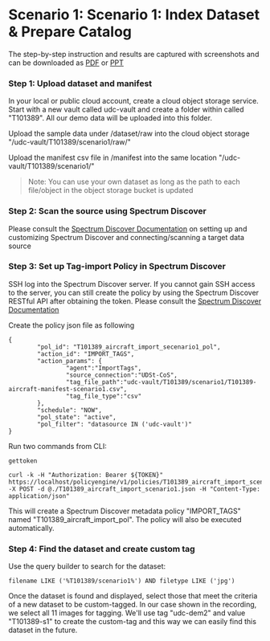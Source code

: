 # Scenario 1: Scenario 1: Index Dataset & Prepare Catalog



The step-by-step instruction and results are captured with screenshots and can be downloaded as [PDF](T101389-Scenario1-v20210920.pdf) or [PPT](T101389-Scenario1-v20210920.pptx)



### Step 1: Upload dataset and manifest

In your local or public cloud account, create a cloud object storage service. Start with a new vault called udc-vault and create a folder within called "T101389". All our demo data will be uploaded into this folder. 

Upload the sample data under /dataset/raw into the cloud object storage "/udc-vault/T101389/scenario1/raw/"

Upload the manifest csv file in /manifest into the same location "/udc-vault/T101389/scenario1/"

> Note: You can use your own dataset as long as the path to each file/object in the object storage bucket is updated


### Step 2: Scan the source using Spectrum Discover
Please consult the [Spectrum Discover Documentation](https://www.ibm.com/docs/en/spectrum-discover) on setting up and customizing Spectrum Discover and connecting/scanning a target data source



### Step 3: Set up Tag-import Policy in Spectrum Discover

SSH log into the Spectrum Discover server. If you cannot gain SSH access to the server, you can still create the policy by using the Spectrum Discover RESTful API after obtaining the token. Please consult the [Spectrum Discover Documentation](https://www.ibm.com/docs/en/spectrum-discover)


Create the policy json file as following

    {
            "pol_id": "T101389_aircraft_import_secenario1_pol",
            "action_id": "IMPORT_TAGS",
            "action_params": {
                    "agent":"ImportTags",
                    "source_connection":"UDSt-CoS",
                    "tag_file_path":"udc-vault/T101389/scenario1/T101389-aircraft-manifest-scenario1.csv",
                    "tag_file_type":"csv"
            },
            "schedule": "NOW",
            "pol_state": "active",
            "pol_filter": "datasource IN ('udc-vault')"
    }


Run two commands from CLI:

    gettoken

    curl -k -H "Authorization: Bearer ${TOKEN}" https://localhost/policyengine/v1/policies/T101389_aircraft_import_scenario1_pol -X POST -d @./T101389_aircraft_import_scenario1.json -H "Content-Type: application/json"


This will create a Spectrum Discover metadata policy "IMPORT_TAGS" named "T101389_aircraft_import_pol". The policy will also be executed automatically. 


### Step 4: Find the dataset and create custom tag

Use the query builder to search for the dataset: 

    filename LIKE ('%T101389/scenario1%') AND filetype LIKE ('jpg')


Once the dataset is found and displayed, select those that meet the criteria of a new dataset to be custom-tagged. In our case shown in the recording, we select all 11 images for tagging. We'll use tag "udc-dem2" and value "T101389-s1" to create the custom-tag and this way we can easily find this dataset in the future. 


